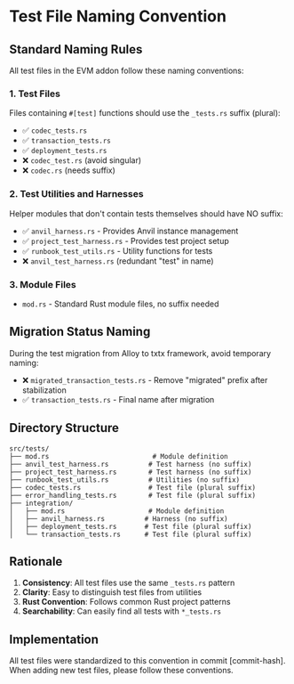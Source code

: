 # Test File Naming Convention

## Standard Naming Rules

All test files in the EVM addon follow these naming conventions:

### 1. Test Files
Files containing `#[test]` functions should use the `_tests.rs` suffix (plural):
- ✅ `codec_tests.rs`
- ✅ `transaction_tests.rs`
- ✅ `deployment_tests.rs`
- ❌ `codec_test.rs` (avoid singular)
- ❌ `codec.rs` (needs suffix)

### 2. Test Utilities and Harnesses
Helper modules that don't contain tests themselves should have NO suffix:
- ✅ `anvil_harness.rs` - Provides Anvil instance management
- ✅ `project_test_harness.rs` - Provides test project setup
- ✅ `runbook_test_utils.rs` - Utility functions for tests
- ❌ `anvil_test_harness.rs` (redundant "test" in name)

### 3. Module Files
- `mod.rs` - Standard Rust module files, no suffix needed

## Migration Status Naming

During the test migration from Alloy to txtx framework, avoid temporary naming:
- ❌ `migrated_transaction_tests.rs` - Remove "migrated" prefix after stabilization
- ✅ `transaction_tests.rs` - Final name after migration

## Directory Structure

```
src/tests/
├── mod.rs                          # Module definition
├── anvil_test_harness.rs          # Test harness (no suffix)
├── project_test_harness.rs        # Test harness (no suffix)
├── runbook_test_utils.rs          # Utilities (no suffix)
├── codec_tests.rs                 # Test file (plural suffix)
├── error_handling_tests.rs        # Test file (plural suffix)
├── integration/
│   ├── mod.rs                     # Module definition
│   ├── anvil_harness.rs          # Harness (no suffix)
│   ├── deployment_tests.rs       # Test file (plural suffix)
│   └── transaction_tests.rs      # Test file (plural suffix)
```

## Rationale

1. **Consistency**: All test files use the same `_tests.rs` pattern
2. **Clarity**: Easy to distinguish test files from utilities
3. **Rust Convention**: Follows common Rust project patterns
4. **Searchability**: Can easily find all tests with `*_tests.rs`

## Implementation

All test files were standardized to this convention in commit [commit-hash].
When adding new test files, please follow these conventions.